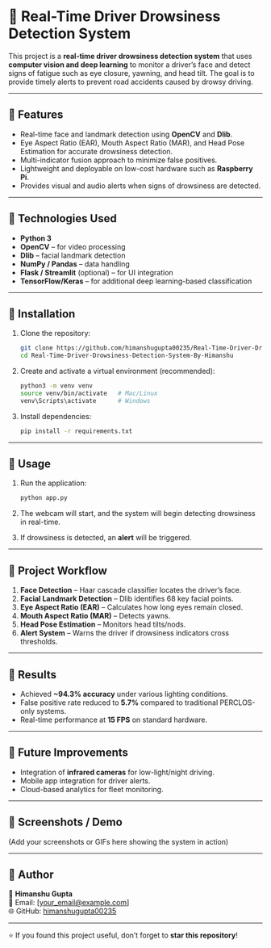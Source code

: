 # 🚗 Real-Time Driver Drowsiness Detection System  

This project is a **real-time driver drowsiness detection system** that uses **computer vision and deep learning** to monitor a driver’s face and detect signs of fatigue such as eye closure, yawning, and head tilt. The goal is to provide timely alerts to prevent road accidents caused by drowsy driving.  

---

## 🔹 Features
- Real-time face and landmark detection using **OpenCV** and **Dlib**.  
- Eye Aspect Ratio (EAR), Mouth Aspect Ratio (MAR), and Head Pose Estimation for accurate drowsiness detection.  
- Multi-indicator fusion approach to minimize false positives.  
- Lightweight and deployable on low-cost hardware such as **Raspberry Pi**.  
- Provides visual and audio alerts when signs of drowsiness are detected.  

---

## 🔹 Technologies Used
- **Python 3**  
- **OpenCV** – for video processing  
- **Dlib** – facial landmark detection  
- **NumPy / Pandas** – data handling  
- **Flask / Streamlit** (optional) – for UI integration  
- **TensorFlow/Keras** – for additional deep learning-based classification  

---

## 🔹 Installation

1. Clone the repository:
   ```bash
   git clone https://github.com/himanshugupta00235/Real-Time-Driver-Drowsiness-Detection-System-By-Himanshu.git
   cd Real-Time-Driver-Drowsiness-Detection-System-By-Himanshu
   ```

2. Create and activate a virtual environment (recommended):
   ```bash
   python3 -m venv venv
   source venv/bin/activate   # Mac/Linux
   venv\Scripts\activate      # Windows
   ```

3. Install dependencies:
   ```bash
   pip install -r requirements.txt
   ```

---

## 🔹 Usage

1. Run the application:
   ```bash
   python app.py
   ```

2. The webcam will start, and the system will begin detecting drowsiness in real-time.  

3. If drowsiness is detected, an **alert** will be triggered.  

---

## 🔹 Project Workflow
1. **Face Detection** – Haar cascade classifier locates the driver’s face.  
2. **Facial Landmark Detection** – Dlib identifies 68 key facial points.  
3. **Eye Aspect Ratio (EAR)** – Calculates how long eyes remain closed.  
4. **Mouth Aspect Ratio (MAR)** – Detects yawns.  
5. **Head Pose Estimation** – Monitors head tilts/nods.  
6. **Alert System** – Warns the driver if drowsiness indicators cross thresholds.  

---

## 🔹 Results
- Achieved **~94.3% accuracy** under various lighting conditions.  
- False positive rate reduced to **5.7%** compared to traditional PERCLOS-only systems.  
- Real-time performance at **15 FPS** on standard hardware.  

---

## 🔹 Future Improvements
- Integration of **infrared cameras** for low-light/night driving.  
- Mobile app integration for driver alerts.  
- Cloud-based analytics for fleet monitoring.  

---

## 🔹 Screenshots / Demo
(Add your screenshots or GIFs here showing the system in action)  

---

## 🔹 Author
👤 **Himanshu Gupta**  
📧 Email: [your_email@example.com]  
🌐 GitHub: [himanshugupta00235](https://github.com/himanshugupta00235)  

---

⭐ If you found this project useful, don’t forget to **star this repository**!

